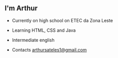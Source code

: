 ## I'm Arthur


- Currently on high school on ETEC da Zona Leste
- Learning HTML, CSS and Java
- Intermediate english

- Contacts arthursateles1@gmail.com

